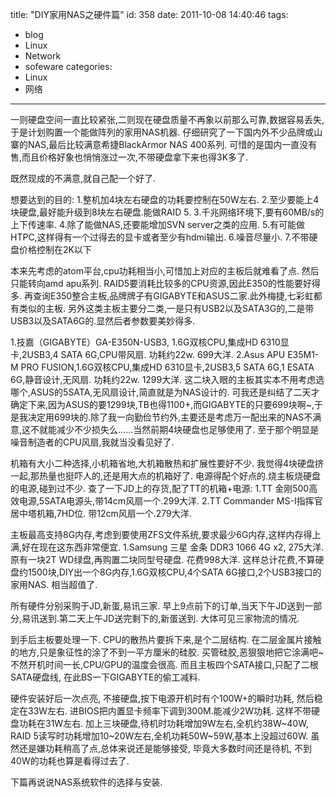 title: "DIY家用NAS之硬件篇"
id: 358
date: 2011-10-08 14:40:46
tags: 
- blog
- Linux
- Network
- sofeware
categories: 
- Linux
- 网络
---

一则硬盘空间一直比较紧张,二则现在硬盘质量不再象以前那么可靠,数据容易丢失,于是计划购置一个能做阵列的家用NAS机器. 仔细研究了一下国内外不少品牌或山寨的NAS,最后比较满意希捷BlackArmor NAS 400系列. 可惜的是国内一直没有售,而且价格好象也悄悄涨过一次,不带硬盘拿下来也得3K多了. 

既然现成的不满意,就自己配一个好了.

想要达到的目的:
1.整机加4块左右硬盘的功耗要控制在50W左右.
2.至少要能上4块硬盘,最好能升级到8块左右硬盘.能做RAID 5.
3.千兆网络环境下,要有60MB/s的上下传速率.
4.除了能做NAS,还要能增加SVN server之类的应用.
5.有可能做HTPC,这样得有一个过得去的显卡或者至少有hdmi输出.
6.噪音尽量小.
7.不带硬盘价格控制在2K以下

本来先考虑的atom平台,cpu功耗相当小,可惜加上对应的主板后就难看了点. 然后只能转向amd apu系列.  RAID5要消耗比较多的CPU资源,因此E350的性能要好得多. 再查询E350整合主板,品牌牌子有GIGABYTE和ASUS二家.此外梅捷,七彩虹都有类似的主板. 另外这类主板主要分二类,一是只有USB2以及SATA3G的,二是带USB3以及SATA6G的.显然后者参数要美妙得多.

1.技嘉（GIGABYTE）GA-E350N-USB3, 1.6G双核CPU,集成HD 6310显卡,2USB3,4 SATA 6G,CPU带风扇. 功耗约22w. 699大洋.
2.Asus APU E35M1-M PRO FUSION,1.6G双核CPU,集成HD 6310显卡,2USB3,5 SATA 6G,1 ESATA 6G,静音设计,无风扇. 功耗约22w. 1299大洋.
这二块入眼的主板其实本不用考虑选哪个,ASUS的5SATA,无风扇设计,简直就是为NAS设计的. 可我还是纠结了二天才确定下来,因为ASUS的要1299块,TB也得1100+,而GIGABYTE的只要699块啊~,于是我决定用699块的.除了我一向勤俭节约外,主要还是考虑万一配出来的NAS不满意,这不就能减少不少损失么......当然前期4块硬盘也足够使用了. 至于那个明显是噪音制造者的CPU风扇,我就当没看见好了.

机箱有大小二种选择,小机箱省地,大机箱散热和扩展性要好不少. 我觉得4块硬盘挤一起,那热量也挺吓人的,还是用大点的机箱好了.
电源得配个好点的.烧主板烧硬盘的电源,碰到过不少. 查了一下JD上的存货,配了TT的机箱+电源:
1.TT 金刚500高效电源,5SATA电源头,带14cm风扇一个.299大洋.
2.TT Commander MS-I指挥官居中塔机箱,7HD位. 带12cm风扇一个.279大洋.

主板最高支持8G内存,考虑到要使用ZFS文件系统,要求最少6G内存,这样内存得上满,好在现在这东西非常便宜.
1.Samsung 三星 金条 DDR3 1066 4G x2, 275大洋.
原有一块2T WD绿盘,再购置二块同型号硬盘. 花费998大洋.
这样总计花费,不算硬盘约1500块,DIY出一个8G内存,1.6G双核CPU,4个SATA 6G接口,2个USB3接口的家用NAS. 相当超值了.

所有硬件分别采购于JD,新蛋,易讯三家. 早上9点前下的订单,当天下午JD送到一部分,易讯送到.第二天上午JD送完剩下的,新蛋送到.  大体可见三家物流的情况.

到手后主板要处理一下. CPU的散热片要拆下来,是个二层结构. 在二层金属片接触的地方,只是象征性的涂了不到一平方厘米的硅胶. 买管硅胶,恶狠狠地把它涂满吧~ 不然开机时间一长,CPU/GPU的温度会很高. 而且主板四个SATA接口,只配了二根SATA硬盘线, 在此BS一下GIGABYTE的偷工减料.

硬件安装好后一次点亮, 不接硬盘,按下电源开机时有个100W+的瞬时功耗, 然后稳定在33W左右. 进BIOS把内置显卡频率下调到300M.能减少2W功耗. 这样不带硬盘功耗在31W左右. 
加上三块硬盘,待机时功耗增加9W左右,全机约38W~40W, RAID 5读写时功耗增加10~20W左右,全机功耗50W~59W,基本上没超过60W. 虽然还是嫌功耗稍高了点,总体来说还是能够接受, 毕竟大多数时间还是待机, 不到40W的功耗也算是看得过去了.

下篇再说说NAS系统软件的选择与安装.